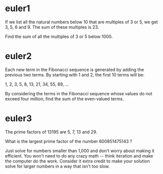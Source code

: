 # euler1
If we list all the natural numbers below 10 that are multiples of 3 or 5, we get 3, 5, 6 and 9. The sum of these multiples is 23.

Find the sum of all the multiples of 3 or 5 below 1000.

# euler2
Each new term in the Fibonacci sequence is generated by adding the previous two terms. By starting with 1 and 2, the first 10 terms will be:

1, 2, 3, 5, 8, 13, 21, 34, 55, 89, ...

By considering the terms in the Fibonacci sequence whose values do not exceed four million, find the sum of the even-valued terms.

# euler3

The prime factors of 13195 are 5, 7, 13 and 29.

What is the largest prime factor of the number 600851475143 ?

Just solve for numbers smaller than 1,000 and don't worry about making it efficient. You won't need to do any crazy math -- think iteration and make the computer do the work. Consider it extra credit to make your solution solve for larger numbers in a way that isn't too slow.
